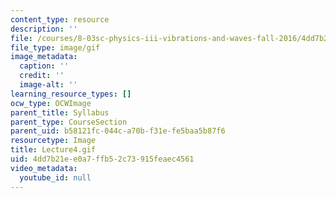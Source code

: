 ```yaml
---
content_type: resource
description: ''
file: /courses/8-03sc-physics-iii-vibrations-and-waves-fall-2016/4dd7b21ee0a7ffb52c73915feaec4561_Lecture4.gif
file_type: image/gif
image_metadata:
  caption: ''
  credit: ''
  image-alt: ''
learning_resource_types: []
ocw_type: OCWImage
parent_title: Syllabus
parent_type: CourseSection
parent_uid: b58121fc-044c-a70b-f31e-fe5baa5b87f6
resourcetype: Image
title: Lecture4.gif
uid: 4dd7b21e-e0a7-ffb5-2c73-915feaec4561
video_metadata:
  youtube_id: null
---
```

